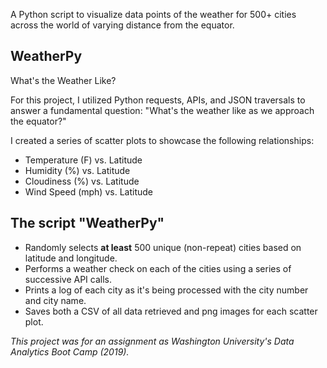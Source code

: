 A Python script to visualize data points of the weather for 500+ cities across the world of varying distance from the equator. 

## WeatherPy

What's the Weather Like?

For this project, I utilized Python requests, APIs, and JSON traversals to answer a fundamental question: "What's the weather like as we approach the equator?"

I created a series of scatter plots to showcase the following relationships:

* Temperature (F) vs. Latitude
* Humidity (%) vs. Latitude
* Cloudiness (%) vs. Latitude
* Wind Speed (mph) vs. Latitude

## The script "WeatherPy"
* Randomly selects **at least** 500 unique (non-repeat) cities based on latitude and longitude.
* Performs a weather check on each of the cities using a series of successive API calls.
* Prints a log of each city as it's being processed with the city number and city name.
* Saves both a CSV of all data retrieved and png images for each scatter plot.


*This project was for an assignment as Washington University's Data Analytics Boot Camp (2019).*
